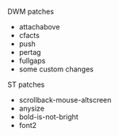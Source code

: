 DWM patches
- attachabove
- cfacts
- push
- pertag
- fullgaps
- some custom changes

ST patches
- scrollback-mouse-altscreen
- anysize
- bold-is-not-bright
- font2
